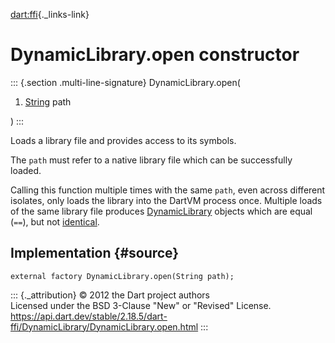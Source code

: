[dart:ffi](../../dart-ffi/dart-ffi-library){._links-link}

DynamicLibrary.open constructor
===============================

::: {.section .multi-line-signature}
DynamicLibrary.open(

1.  [String](../../dart-core/string-class) path

)
:::

Loads a library file and provides access to its symbols.

The `path` must refer to a native library file which can be successfully
loaded.

Calling this function multiple times with the same `path`, even across
different isolates, only loads the library into the DartVM process once.
Multiple loads of the same library file produces
[DynamicLibrary](../dynamiclibrary-class) objects which are equal
(`==`), but not [identical](../../dart-core/identical).

Implementation {#source}
--------------

``` {.language-dart data-language="dart"}
external factory DynamicLibrary.open(String path);
```

::: {._attribution}
© 2012 the Dart project authors\
Licensed under the BSD 3-Clause \"New\" or \"Revised\" License.\
<https://api.dart.dev/stable/2.18.5/dart-ffi/DynamicLibrary/DynamicLibrary.open.html>
:::

